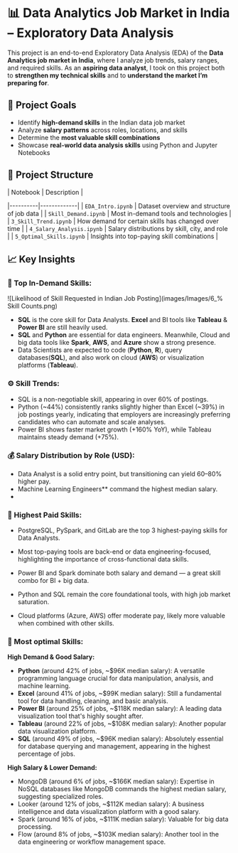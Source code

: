# 📊 Data Analytics Job Market in India – Exploratory Data Analysis

This project is an end-to-end Exploratory Data Analysis (EDA) of the **Data Analytics job market in India**, where I analyze job trends, salary ranges, and required skills. As an **aspiring data analyst**, I took on this project both to **strengthen my technical skills** and to **understand the market I’m preparing for**.

## 🎯 Project Goals

- Identify **high-demand skills** in the Indian data job market
- Analyze **salary patterns** across roles, locations, and skills
- Determine the **most valuable skill combinations**
- Showcase **real-world data analysis skills** using Python and Jupyter Notebooks

## 📁 Project Structure

| Notebook | Description |

|----------|-------------|
| `EDA_Intro.ipynb` | Dataset overview and structure of job data |
| `Skill_Demand.ipynb` | Most in-demand tools and technologies |
| `3_Skill_Trend.ipynb` | How demand for certain skills has changed over time |
| `4_Salary_Analysis.ipynb` | Salary distributions by skill, city, and role |
| `5_Optimal_Skills.ipynb` | Insights into top-paying skill combinations | 

## 📈 Key Insights 

### 🧠 Top In-Demand Skills:
![Likelihood of Skill Requested in Indian Job Posting](images/Images/6_% Skill Counts.png)

- **SQL** is the core skill for Data Analysts. **Excel** and BI tools like **Tableau** & **Power BI** are still heavily used.
- **SQL** and **Python** are essential for data engineers. Meanwhile, Cloud and big data tools like **Spark**, **AWS**, and **Azure** show a strong presence.
- Data Scientists are expected to code (**Python**, **R**), query databases(**SQL**), and also work on cloud (**AWS**) or visualization platforms (**Tableau**).

### ⚙️ Skill Trends:

- SQL is a non-negotiable skill, appearing in over 60% of postings.
- Python (~44%) consistently ranks slightly higher than Excel (~39%) in job postings yearly, indicating that employers are increasingly preferring candidates who can automate and scale analyses.
- Power BI shows faster market growth (+160% YoY), while Tableau maintains steady demand (+75%).


### 💰 Salary Distribution by Role (USD):

- Data Analyst is a solid entry point, but transitioning can yield 60–80% higher pay.
- Machine Learning Engineers** command the highest median salary.
- 
### 💼 Highest Paid Skills: 

- PostgreSQL, PySpark, and GitLab are the top 3 highest-paying skills for Data Analysts.
- Most top-paying tools are back-end or data engineering-focused, highlighting the importance of cross-functional data skills.

- Power BI and Spark dominate both salary and demand — a great skill combo for BI + big data.
- Python and SQL remain the core foundational tools, with high job market saturation.
- Cloud platforms (Azure, AWS) offer moderate pay, likely more valuable when combined with other skills.

### 🔹 Most optimal Skills:
**High Demand & Good Salary:**
- **Python** (around 42% of jobs, ~$96K median salary): A versatile programming language crucial for data manipulation, analysis, and machine learning.
- **Excel** (around 41% of jobs, ~$99K median salary): Still a fundamental tool for data handling, cleaning, and basic analysis.
- **Power BI** (around 25% of jobs, ~$118K median salary): A leading data visualization tool that's highly sought after.
- **Tableau** (around 22% of jobs, ~$108K median salary): Another popular data visualization platform.
- **SQL** (around 49% of jobs, ~$96K median salary): Absolutely essential for database querying and management, appearing in the highest percentage of jobs.

**High Salary & Lower Demand:**
- MongoDB (around 6% of jobs, ~$166K median salary): Expertise in NoSQL databases like MongoDB commands the highest median salary, suggesting specialized roles.
- Looker (around 12% of jobs, ~$112K median salary): A business intelligence and data visualization platform with a good salary.
- Spark (around 16% of jobs, ~$111K median salary): Valuable for big data processing.
- Flow (around 8% of jobs, ~$103K median salary): Another tool in the data engineering or workflow management space.




  


